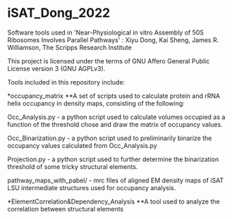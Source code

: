 # iSAT_Dong_2022
Software tools used in 'Near-Physiological in vitro Assembly of 50S Ribosomes Involves Parallel Pathways' : Xiyu Dong, Kai Sheng, James R. Williamson, The Scripps Research Institute

This project is licensed under the terms of GNU Affero General Public License version 3 (GNU AGPLv3). 

Tools included in this repository include:

*occupancy_matrix **A set of scripts used to calculate protein and rRNA helix occupancy in density maps, consisting of the following:

Occ_Analysis.py - a python script used to calculate volumes occupied as a function of the threshold chose and draw the matrix of occupancy values.

Occ_Binarization.py - a python script used to preliminarily binarize the occupancy values calculated from Occ_Analysis.py

Projection.py - a python script used to further determine the binarization threshold of some tricky structural elements.

pathway_maps_with_pabel/ - mrc files of aligned EM density maps of iSAT LSU intermediate structures used for occupancy analysis.

*ElementCorrelation&Dependency_Analysis **A tool used to analyze the correlation between structural elements
